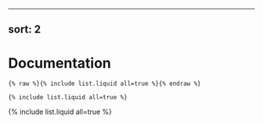 
---
sort: 2
---

# Documentation

```
{% raw %}{% include list.liquid all=true %}{% endraw %}

{% include list.liquid all=true %}
```

{% include list.liquid all=true %}